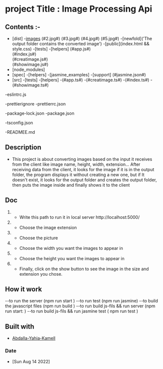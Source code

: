 # project Title : Image Processing Api 

## Contents :-

- [dist]
        -[images](#1.jpg#)
                 (#2.jpg#)
                 (#3.jpg#)
                 (#4.jpg#)
                 (#5.jpg#)
            -[newfold]('The output folder contains the converted image')
         -[public](index.html && style.css)
         -[tests]
             -[helpers]
          (#app.js#)      
          (#index.js#)      
          (#creatimage.js#)      
          (#showimage.js#)
- [node_modules]
- [spec]
         -[helpers]
              -[jasmine_examples]
         -[support]
           (#jasmine.json#)
- [src]
         -[tests]
              -[helpers]
    -(#app.ts#)
    -(#creatimage.ts#)
    -(#index.ts#)
    -(#showimage.ts#)

-eslintrc.js

-prettierignore
-prettierrc.json

-package-lock.json
-package.json

-tsconfig.json

-READMEE.md

## Description

- This project is about converting images based on the input it receives from the client like image name, height, width, extension... After receiving data from the client, it looks for the image if it is in the output folder, the program displays it without creating a new one, but if It doesn't exist, it looks for the output folder and creates the output folder, then puts the image inside and finally shows it to the client

## Doc

1) - Write this path to run it in local server http://localhost:5000/
2) - Choose the image extension
3) - Choose the picture
4) - Choose the width you want the images to appear in
5) - Choose the height you want the images to appear in
6) - Finally, click on the show button to see the image in the size and extension you chose.

## How it work
--to run the server                        (npm run start  )
--to run test                              (npm run jasmine)
--to build the javascript files            (npm run build  )
--to run build js-fils && run server       (npm run start: )
--to run build js-fils && run jasmine test ( npm run test  )


## Built with

- [Abdalla-Yahia-Kamell](abdalla_y2007@yahoo.com)

### Date

- [Sun Aug 14 2022]
